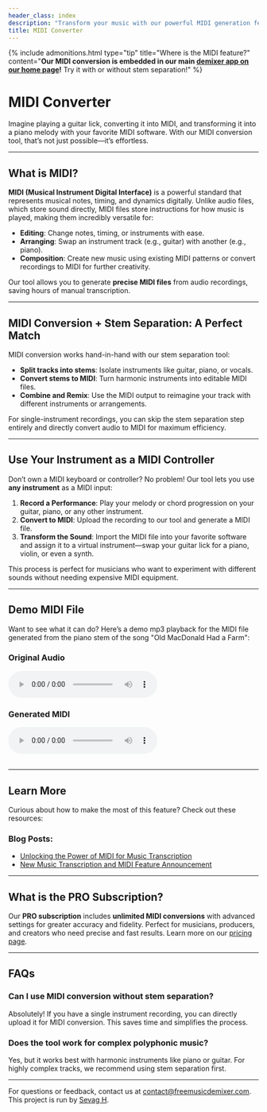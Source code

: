 ```yaml
---
header_class: index
description: "Transform your music with our powerful MIDI generation feature. Convert your instrument recordings into MIDI and unlock new creative possibilities."
title: MIDI Converter
---
```


{% include admonitions.html
    type="tip"
    title="Where is the MIDI feature?"
    content="**Our MIDI conversion is embedded in our main [demixer app on our home page](/#demixer-app)!** Try it with or without stem separation!"
%}

# MIDI Converter

Imagine playing a guitar lick, converting it into MIDI, and transforming it into a piano melody with your favorite MIDI software. With our MIDI conversion tool, that’s not just possible—it’s effortless.

---

## What is MIDI?

**MIDI (Musical Instrument Digital Interface)** is a powerful standard that represents musical notes, timing, and dynamics digitally. Unlike audio files, which store sound directly, MIDI files store instructions for how music is played, making them incredibly versatile for:
- **Editing**: Change notes, timing, or instruments with ease.
- **Arranging**: Swap an instrument track (e.g., guitar) with another (e.g., piano).
- **Composition**: Create new music using existing MIDI patterns or convert recordings to MIDI for further creativity.

Our tool allows you to generate **precise MIDI files** from audio recordings, saving hours of manual transcription.

---

## MIDI Conversion + Stem Separation: A Perfect Match

MIDI conversion works hand-in-hand with our stem separation tool:
- **Split tracks into stems**: Isolate instruments like guitar, piano, or vocals.
- **Convert stems to MIDI**: Turn harmonic instruments into editable MIDI files.
- **Combine and Remix**: Use the MIDI output to reimagine your track with different instruments or arrangements.

For single-instrument recordings, you can skip the stem separation step entirely and directly convert audio to MIDI for maximum efficiency.

---

## Use Your Instrument as a MIDI Controller

Don’t own a MIDI keyboard or controller? No problem! Our tool lets you use **any instrument** as a MIDI input:
1. **Record a Performance**: Play your melody or chord progression on your guitar, piano, or any other instrument.
2. **Convert to MIDI**: Upload the recording to our tool and generate a MIDI file.
3. **Transform the Sound**: Import the MIDI file into your favorite software and assign it to a virtual instrument—swap your guitar lick for a piano, violin, or even a synth.

This process is perfect for musicians who want to experiment with different sounds without needing expensive MIDI equipment.

---

## Demo MIDI File

Want to see what it can do? Here’s a demo mp3 playback for the MIDI file generated from the piano stem of the song "Old MacDonald Had a Farm":

<div class="demo-container">
  <h3>Original Audio</h3>
  <audio controls>
    <source src="/assets/clips/old_macdonald_piano_waveform.mp3" type="audio/mp3">
  </audio>
  <h3>Generated MIDI</h3>
  <audio controls>
    <source src="/assets/clips/old_macdonald_piano_midi.mp3" type="audio/mp3">
  </audio>
</div>
<br>

---

## Learn More

Curious about how to make the most of this feature? Check out these resources:

### Blog Posts:
- [Unlocking the Power of MIDI for Music Transcription](/getting-started/2024/12/07/Music-transcription-feature)
- [New Music Transcription and MIDI Feature Announcement](/announcements/2024/11/17/New-music-transcription-midi)

---

## What is the PRO Subscription?

Our **PRO subscription** includes **unlimited MIDI conversions** with advanced settings for greater accuracy and fidelity. Perfect for musicians, producers, and creators who need precise and fast results. Learn more on our [pricing page](/pricing).

---

## FAQs

### Can I use MIDI conversion without stem separation?
Absolutely! If you have a single instrument recording, you can directly upload it for MIDI conversion. This saves time and simplifies the process.

### Does the tool work for complex polyphonic music?
Yes, but it works best with harmonic instruments like piano or guitar. For highly complex tracks, we recommend using stem separation first.

---

For questions or feedback, contact us at [contact@freemusicdemixer.com](mailto:contact@freemusicdemixer.com).
This project is run by [Sevag H](https://sevag.xyz).
